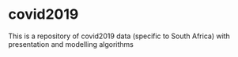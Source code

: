 # covid2019
This is a repository of covid2019 data (specific to South Africa) with presentation and modelling algorithms
